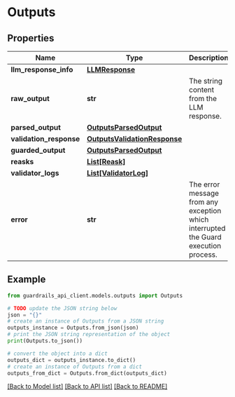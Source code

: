 # Outputs


## Properties

Name | Type | Description | Notes
------------ | ------------- | ------------- | -------------
**llm_response_info** | [**LLMResponse**](LLMResponse.md) |  | [optional] 
**raw_output** | **str** | The string content from the LLM response. | [optional] 
**parsed_output** | [**OutputsParsedOutput**](OutputsParsedOutput.md) |  | [optional] 
**validation_response** | [**OutputsValidationResponse**](OutputsValidationResponse.md) |  | [optional] 
**guarded_output** | [**OutputsParsedOutput**](OutputsParsedOutput.md) |  | [optional] 
**reasks** | [**List[Reask]**](Reask.md) |  | [optional] 
**validator_logs** | [**List[ValidatorLog]**](ValidatorLog.md) |  | [optional] 
**error** | **str** | The error message from any exception which interrupted the Guard execution process. | [optional] 

## Example

```python
from guardrails_api_client.models.outputs import Outputs

# TODO update the JSON string below
json = "{}"
# create an instance of Outputs from a JSON string
outputs_instance = Outputs.from_json(json)
# print the JSON string representation of the object
print(Outputs.to_json())

# convert the object into a dict
outputs_dict = outputs_instance.to_dict()
# create an instance of Outputs from a dict
outputs_from_dict = Outputs.from_dict(outputs_dict)
```
[[Back to Model list]](../README.md#documentation-for-models) [[Back to API list]](../README.md#documentation-for-api-endpoints) [[Back to README]](../README.md)


